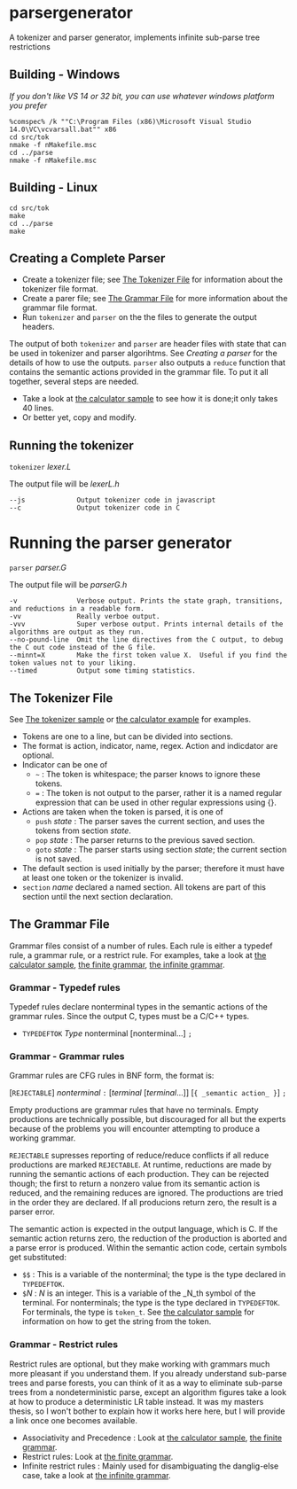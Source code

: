 # parsergenerator
A tokenizer and parser generator, implements infinite sub-parse tree restrictions

## Building - Windows
_If you don't like VS 14 or 32 bit, you can use whatever windows platform you prefer_
```
%comspec% /k ""C:\Program Files (x86)\Microsoft Visual Studio 14.0\VC\vcvarsall.bat"" x86
cd src/tok
nmake -f nMakefile.msc
cd ../parse
nmake -f nMakefile.msc
```

## Building - Linux
```
cd src/tok
make
cd ../parse
make
```

## Creating a Complete Parser
* Create a tokenizer file;  see [The Tokenizer File](#the-tokenizer-file) for information about the tokenizer file format.
* Create a parer file; see [The Grammar File](#the-grammar-file) for more information about the grammar file format.
* Run `tokenizer` and `parser` on the the files to generate the output headers.

The output of both `tokenizer` and `parser` are header files with state that can be used in tokenizer and parser algorihtms.
See _Creating a parser_ for the details of how to use the outputs. `parser` also outputs a `reduce` function that contains
the semantic actions provided in the grammar file.  To put it all together, several steps are needed.

* Take a look at [the calculator sample](samples/calc/calculator.cpp) to see how it is done;it only takes 40 lines.
* Or better yet, copy and modify.

## Running the tokenizer

`tokenizer` _lexer.L_

The output file will be _lexerL.h_

```
--js             Output tokenizer code in javascript
--c              Output tokenizer code in C
```

# Running the parser generator

`parser` _parser.G_

The output file will be _parserG.h_

```
-v               Verbose output. Prints the state graph, transitions, and reductions in a readable form.
-vv              Really verboe output.
-vvv             Super verbose output. Prints internal details of the algorithms are output as they run.
--no-pound-line  Omit the line directives from the C output, to debug the C out code instead of the G file.
--minnt=X        Make the first token value X.  Useful if you find the token values not to your liking.
--timed          Output some timing statistics.
```

## The Tokenizer File

See [The tokenizer sample](samples/L/toktest.L) or [the calculator example](samples/calc/calculator.L) for examples.

* Tokens are one to a line, but can be divided into sections.
* The format is action, indicator, name, regex.  Action and indicdator are optional.
* Indicator can be one of
  * `~` : The token is whitespace; the parser knows to ignore these tokens.
  * `=` : The token is not output to the parser, rather it is a named regular expression that can be used in other regular expressions using {}.
* Actions are taken when the token is parsed, it is one of
  * `push` _state_ : The parser saves the current section, and uses the tokens from section _state_.
  * `pop`  _state_ : The parser returns to the previous saved section.
  * `goto` _state_ : The parser starts using section _state_; the current section is not saved.
* The default section is used initially by the parser; therefore it must have at least one token or the tokenizer is invalid.
* `section` _name_ declared a named section.  All tokens are part of this section until the next section declaration.

## The Grammar File
Grammar files consist of a number of rules.  Each rule is either a typedef rule, a grammar rule, or a restrict rule.  For examples, take a
look at [the calculator sample](samples/calc/calculator.G), [the finite grammar](samples/G/finite.G), [the infinite grammar](samples/G/infinite.G).

### Grammar - Typedef rules
Typedef rules declare nonterminal types in the semantic actions of the grammar rules.  Since the output C, types must be a C/C++ types.

* `TYPEDEFTOK` _Type_ nonterminal [nonterminal...] `;`

### Grammar - Grammar rules
Grammar rules are CFG rules in BNF form, the format is:

[`REJECTABLE`] _nonterminal_ `:` [_terminal_  [_terminal_...]] [`{ _semantic action_ }`] `;`

Empty productions are grammar rules that have no terminals.  Empty productions are technically possible, but discouraged for all but the experts because of the problems you will encounter attempting to produce a working grammar.

`REJECTABLE` supresses reporting of reduce/reduce conflicts if all reduce productions are marked `REJECTABLE`.
At runtime, reductions are made by running the semantic actions of each production.  They can be rejected though; the first
to return a nonzero value from its semantic action is reduced, and the remaining reduces are ignored.  The productions are
tried in the order they are declared. If all producions return zero, the result is a parser error.

The semantic action is expected in the output language, which is C.  If the semantic action returns zero, the reduction of the production
is aborted and a parse error is produced.  Within the semantic action code, certain symbols get substituted:
* `$$` : This is a variable of the nonterminal; the type is the type declared in `TYPEDEFTOK`.
* `$`_N_ : _N_ is an integer.  This is a variable of the _N_th symbol of the terminal.  For nonterminals; the type is the type
declared in `TYPEDEFTOK`.  For terminals, the type is `token_t`. See [the calculator sample](samples/calc/calculator.G) for information
on how to get the string from the token.

### Grammar - Restrict rules

Restrict rules are optional, but they make working with grammars much more pleasant if you understand them.  If you already
understand sub-parse trees and parse forests, you can think of it as a way to eliminate sub-parse trees from a nondeterministic
parse, except an algorithm figures take a look at how to produce a deterministic LR table instead.  It was my masters thesis,
so I won't bother to explain how it works here here, but I will provide a link once one becomes available.

* Associativity and Precedence : Look at [the calculator sample](samples/calc/calculator.G), [the finite grammar](samples/G/finite.G).
* Restrict rules: Look at [the finite grammar](samples/G/finite.G).
* Infinite restrict rules : Mainly used for disambiguating the danglig-else case, take a look at [the infinite grammar](samples/G/infinite.G).
